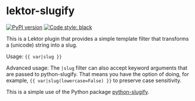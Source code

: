 # lektor-slugify

[![PyPI version](https://badge.fury.io/py/lektor-slugify.svg)](https://pypi.org/project/lektor-slugify/)
<a href="https://github.com/ambv/black"><img alt="Code style: black" src="https://img.shields.io/badge/code%20style-black-000000.svg"></a>

This is a Lektor plugin that provides a simple template filter that transforms a (unicode) string into a slug.

Usage: `{{ var|slug }}`

Advanced usage: The `|slug` filter can also accept keyword arguments that are passed to python-slugify. That means you have the option of doing, for example, `{{ var|slug(lowercase=False) }}` to preserve case sensitivity.

This is a simple use of the Python package [python-slugify](https://github.com/un33k/python-slugify).

